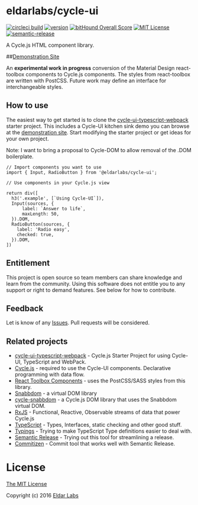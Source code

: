 eldarlabs/cycle-ui
====
[![circleci build](https://circleci.com/gh/eldarlabs/cycle-ui.svg?style=shield)](https://circleci.com/gh/eldarlabs/cycle-ui)
[![version](https://img.shields.io/npm/v/@eldarlabs/cycle-ui.svg)](http://npm.im/@eldarlabs/cycle-ui)
[![bitHound Overall Score](https://www.bithound.io/github/eldarlabs/cycle-ui/badges/score.svg)](https://www.bithound.io/github/eldarlabs/cycle-ui)
[![MIT License](https://img.shields.io/npm/l/starwars-names.svg)](https://raw.githubusercontent.com/eldarlabs/cycle-ui/master/LICENSE)
[![semantic-release](https://img.shields.io/badge/%20%20%F0%9F%93%A6%F0%9F%9A%80-semantic--release-e10079.svg)](https://github.com/semantic-release/semantic-release)

A Cycle.js HTML component library.

##[Demonstration Site](http://eldarlabs.github.io/cycle-ui-typescript-webpack/)

An **experimental work in progress** conversion of the Material Design react-toolbox components to Cycle.js components. The styles from react-toolbox  are written with PostCSS. Future work may define an interface for interchangeable styles.

How to use
----------

The easiest way to get started is to clone the [cycle-ui-typescript-webpack](https://github.com/eldarlabs/cycle-ui-typescript-webpack) starter project. This includes a Cycle-UI kitchen sink demo you can browse at the [demonstration site](http://eldarlabs.github.io/cycle-ui-typescript-webpack/). Start modifying the starter project or get ideas for your own project.

Note: I want to bring a proposal to Cycle-DOM to allow removal of the .DOM boilerplate.

    // Import components you want to use
    import { Input, RadioButton } from '@eldarlabs/cycle-ui';

    // Use components in your Cycle.js view

    return div([
      h3('.example', [`Using Cycle-UI`]),
      Input(sources, {
          label: `Answer to life`,
          maxLength: 50,
      }).DOM,
      RadioButton(sources, {
        label: 'Radio easy',
        checked: true,
      }).DOM,
    ])


Entitlement
-----------
This project is open source so team members can share knowledge and learn from the community. Using this software does not entitle you to any support or right to demand features. See below for how to contribute.

Feedback
--------
Let is know of any [Issues](https://github.com/eldarlabs/cycle-ui/issues). Pull requests will be considered.

Related projects
----------------

- [cycle-ui-typescript-webpack](https://github.com/eldarlabs/cycle-ui-typescript-webpack) - Cycle.js Starter Project for using Cycle-UI, TypeScript and WebPack.
- [Cycle.js](http://cycle.js.org) - required to use the Cycle-UI components. Declarative programming with data flow.
- [React Toolbox Components](http://react-toolbox.com/#/components) - uses the PostCSS/SASS styles from this library.
- [Snabbdom](https://github.com/paldepind/snabbdom) - a virtual DOM library
- [cycle-snabbdom](https://github.com/TylorS/cycle-snabbdom/) - a Cycle.js DOM library that uses the Snabbdom virtual DOM.
- [RxJS](http://reactivex.io/intro.html) - Functional, Reactive, Observable streams of data that power Cycle.js
- [TypeScript](http://www.typescriptlang.org/Handbook) - Types, Interfaces, static checking and other good stuff.
- [Typings](https://github.com/typings/typings) - Trying to make TypeScript Type definitions easier to deal with.
- [Semantic Release](https://github.com/semantic-release/semantic-release) - Trying out this tool for streamlining a release.
- [Commitizen](https://github.com/commitizen/cz-cli) - Commit tool that works well with Semantic Release.

License
=======

[The MIT License](https://raw.githubusercontent.com/eldarlabs/cycle-ui/master/LICENSE)

Copyright (c) 2016 [Eldar Labs](https://eldarlabs.com)
